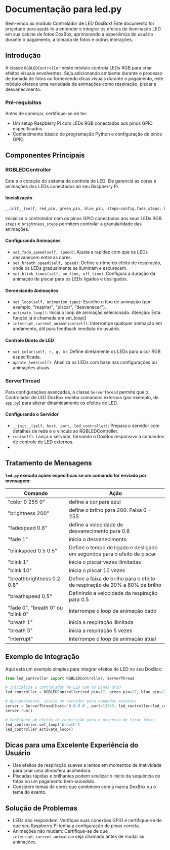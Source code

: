 
# Documentação para led.py

Bem-vindo ao módulo Controlador de LED DoxBox! Este documento foi projetado para ajudá-lo a entender e integrar os efeitos de iluminação LED em sua cabine de fotos DoxBox, aprimorando a experiência do usuário durante o pagamento, a tomada de fotos e outras interações.

## Introdução

A classe `RGBLEDController` neste módulo controla LEDs RGB para criar efeitos visuais envolventes. Seja adicionando ambiente durante o processo de tomada de fotos ou fornecendo dicas visuais durante o pagamento, este módulo oferece uma variedade de animações como respiração, piscar e desvanecimento.

### Pré-requisitos

Antes de começar, certifique-se de ter:

- Um setup Raspberry Pi com LEDs RGB conectados aos pinos GPIO especificados.
- Conhecimento básico de programação Python e configuração de pinos GPIO.

## Componentes Principais

### RGBLEDController

Este é o coração do sistema de controle de LED. Ele gerencia as cores e animações dos LEDs conectados ao seu Raspberry Pi.

#### Inicialização

```python
__init__(self, red_pin, green_pin, blue_pin, steps=config.fade_steps, brightness_steps=config.brightness_steps)
```

Inicializa o controlador com os pinos GPIO conectados aos seus LEDs RGB. `steps` e `brightness_steps` permitem controlar a granularidade das animações.

#### Configurando Animações


- `set_fade_speed(self, speed)`: Ajusta a rapidez com que os LEDs desvanecem entre as cores.
- `set_breath_speed(self, speed)`: Define o ritmo do efeito de respiração, onde os LEDs gradualmente se iluminam e escurecem.
- `set_blink_times(self, on_time, off_time)`: Configura a duração da animação de piscar para os LEDs ligados e desligados.


#### Gerenciando Animações

- `set_loop(self, animation_type)`: Escolhe o tipo de animação (por exemplo, "respirar", "piscar", "desvanecer").
- `activate_loop()`: Inicia o loop de animação selecionado. Atenção: Esta função já é chamada em set_loop()
- `interrupt_current_animation(self)`: Interrompe qualquer animação em andamento, útil para feedback imediato do usuário.

#### Controle Direto de LED

- `set_color(self, r, g, b)`: Define diretamente os LEDs para a cor RGB especificada.
- `update_leds(self)`: Atualiza os LEDs com base nas configurações ou animações atuais.


### ServerThread

Para configurações avançadas, a classe `ServerThread` permite que o Controlador de LED DoxBox receba comandos externos (por exemplo, de `app.py`) para alterar dinamicamente os efeitos de LED.

#### Configurando o Servidor

- `__init__(self, host, port, led_controller)`: Prepara o servidor com detalhes de rede e o vincula ao RGBLEDController.
- `run(self)`: Lança o servidor, tornando o DoxBox responsivo a comandos de controle de LED externos.
- 
## Tratamento de Mensagens


**`led.py` executa ações específicas se um comando for enviado por mensagem:**

|Comando	 | Ação |
|-----------------------------------|-----------------------------------------------------------------------------|
| "color 0 255 0" |	define a cor para azul |
| "brightness 200"	 |define o brilho para 200. Faixa 0 - 255 |
| "fadespeed 0.8"	 |define a velocidade de desvanecimento para 0.8 |
| "fade 1" |	inicia o desvanecimento |
| "blinkspeed 0.5 0.5" |	Define o tempo de ligado e desligado em segundos para o efeito de piscar |
| "blink 1"	 |inicia o piscar vezes ilimitadas |
| "blink 10" |	inicia o piscar 10 vezes  |
| "breathbrightness 0.2 0.8"         | Define a faixa de brilho para o efeito de respiração de 20% a 80% de brilho |
| "breathspeed 0.5" | Definindo a velocidade da respiração para 0.5|
| "fade 0", "breath 0" ou "blink 0"  | interrompe o loop de animação dado                                          |
| "breath 1"                         | inicia a respiração ilimitada                                               |
| "breath 5"                         | inicia a respiração 5 vezes                                                 |
| "interrupt"                        | interrompe o loop de animação atual                                         |

## Exemplo de Integração

Aqui está um exemplo simples para integrar efeitos de LED no seu DoxBox:

```python
from led_controller import RGBLEDController, ServerThread

# Inicialize o controlador de LED com os pinos GPIO
led_controller = RGBLEDController(red_pin=17, green_pin=27, blue_pin=22)

# Opcionalmente, inicie um servidor para comandos externos
server = ServerThread(host='0.0.0.0', port=12345, led_controller=led_controller)
server.run()

# Configure um efeito de respiração para o processo de tirar fotos
led_controller.set_loop('breath')
led_controller.activate_loop()
```

## Dicas para uma Excelente Experiência do Usuário

- Use efeitos de respiração suaves e lentos em momentos de inatividade para criar uma atmosfera acolhedora.
- Piscadas rápidas e brilhantes podem sinalizar o início da sequência de fotos ou um pagamento bem-sucedido.
- Considere temas de cores que combinem com a marca DoxBox ou o tema do evento.

## Solução de Problemas

- LEDs não respondem: Verifique suas conexões GPIO e certifique-se de que seu Raspberry Pi tenha a configuração de pinos correta.
- Animações não mudam: Certifique-se de que `interrupt_current_animation` seja chamado antes de mudar as animações.
